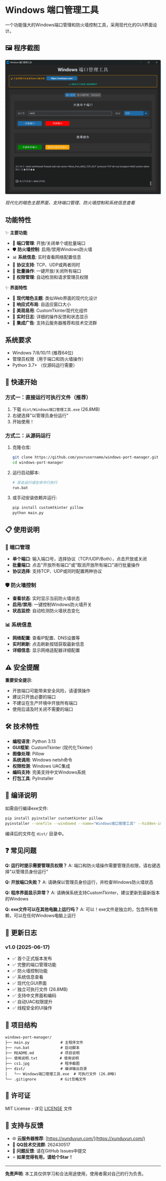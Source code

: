 # Windows 端口管理工具

一个功能强大的Windows端口管理和防火墙控制工具，采用现代化的GUI界面设计。

## 🖼️ 程序截图

![程序界面](cs1.jpg)

*现代化的暗色主题界面，支持端口管理、防火墙控制和系统信息查看*

## 功能特性

✨ **主要功能**
- 🔌 **端口管理**: 开放/关闭单个或批量端口
- 🛡️ **防火墙控制**: 启用/禁用Windows防火墙
- 📊 **系统信息**: 实时查看网络配置信息
- 🎯 **协议支持**: TCP、UDP或两者同时
- 🚀 **批量操作**: 一键开放/关闭所有端口
- 🔐 **权限管理**: 自动检测和请求管理员权限

✨ **界面特性**
- 🌙 **现代暗色主题**: 类似Web界面的现代化设计
- 📱 **响应式布局**: 自适应窗口大小
- 🎨 **美观易用**: CustomTkinter现代化组件
- 📝 **实时日志**: 详细的操作反馈和状态显示
- 🔗 **集成广告**: 支持云服务器推荐和技术交流群

## 系统要求

- Windows 7/8/10/11 (推荐64位)
- 管理员权限（用于端口和防火墙操作）
- Python 3.7+ （仅源码运行需要）

## 🚀 快速开始

### 方式一：直接运行可执行文件（推荐）

1. 下载 `dist/Windows端口管理工具.exe` (26.8MB)
2. 右键选择"以管理员身份运行"
3. 开始使用！

### 方式二：从源码运行

1. 克隆仓库:
   ```bash
   git clone https://github.com/yourusername/windows-port-manager.git
   cd windows-port-manager
   ```

2. 运行启动脚本:
   ```bash
   # 双击运行或在命令行执行
   run.bat
   ```

3. 或手动安装依赖并运行:
   ```bash
   pip install customtkinter pillow
   python main.py
   ```

## 📋 使用说明

### 🔌 端口管理
- **单个端口**: 输入端口号，选择协议（TCP/UDP/Both），点击开放或关闭
- **批量端口**: 点击"开放所有端口"或"取消开放所有端口"进行批量操作
- **协议选择**: 支持TCP、UDP或同时配置两种协议

### 🛡️ 防火墙控制
- **查看状态**: 实时显示当前防火墙状态
- **启用/禁用**: 一键控制Windows防火墙开关
- **状态监控**: 自动检测防火墙状态变化

### 📊 系统信息
- **网络配置**: 查看IP配置、DNS设置等
- **实时刷新**: 点击刷新按钮获取最新信息
- **详细信息**: 显示网络适配器详细配置

## ⚠️ 安全提醒

**重要安全提示**:
- 开放端口可能带来安全风险，请谨慎操作
- 建议只开放必要的端口
- 不建议在生产环境中开放所有端口
- 使用后请及时关闭不需要的端口

## 🛠️ 技术特性

- **编程语言**: Python 3.13
- **GUI框架**: CustomTkinter (现代化Tkinter)
- **图像处理**: Pillow
- **系统调用**: Windows netsh命令
- **权限检测**: Windows UAC集成
- **编码支持**: 完美支持中文Windows系统
- **打包工具**: PyInstaller

## 🔧 编译说明

如需自行编译exe文件:

```bash
pip install pyinstaller customtkinter pillow
pyinstaller --onefile --windowed --name="Windows端口管理工具" --hidden-import=PIL --hidden-import=customtkinter main.py
```

编译后的文件在 `dist/` 目录中。

## ❓ 常见问题

**Q: 运行时提示需要管理员权限？**
A: 端口和防火墙操作需要管理员权限，请右键选择"以管理员身份运行"

**Q: 开放端口失败？**
A: 请确保以管理员身份运行，并检查Windows防火墙状态

**Q: 程序界面显示异常？**
A: 请确保系统支持CustomTkinter，建议更新到最新版本的Windows

**Q: exe文件可以在其他电脑上运行吗？**
A: 可以！exe文件是独立的，包含所有依赖，可以在任何Windows电脑上运行

## 📝 更新日志

### v1.0 (2025-06-17)
- ✅ 首个正式版本发布
- ✅ 完整的端口管理功能
- ✅ 防火墙控制功能
- ✅ 系统信息查看
- ✅ 现代化GUI界面
- ✅ 独立可执行文件 (26.8MB)
- ✅ 支持中文界面和编码
- ✅ 自动UAC权限提升
- ✅ 线程安全的UI操作

## 📁 项目结构

```
windows-port-manager/
├── main.py              # 主程序文件
├── run.bat              # 启动脚本
├── README.md            # 项目说明
├── 使用说明.txt          # 使用说明
├── cs1.jpg              # 程序截图
├── dist/                # 编译输出目录
│   └── Windows端口管理工具.exe  # 可执行文件 (26.8MB)
└── .gitignore           # Git忽略文件
```

## 📄 许可证

MIT License - 详见 [LICENSE](LICENSE) 文件

## 🤝 支持与反馈

- 🌐 **云服务器推荐**: [https://xunduyun.com/](https://xunduyun.com/)
- 💬 **QQ技术交流群**: 262430517
- 🐛 **问题反馈**: 请在GitHub Issues中提交
- ⭐ **如果觉得有用，请给个Star！**

---

**免责声明**: 本工具仅供学习和合法用途使用，使用者需对自己的行为负责。 